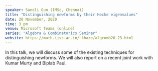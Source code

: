 ```yaml
---
speaker: Sanoli Gun (IMSc, Chennai)
title: "Distinguishing newforms by their Hecke eigenvalues"
date: 20 November, 2020
time: 3 pm
venue: Microsoft Teams (online)
series: "Algebra & Combinatorics Seminar"
website: https://math.iisc.ac.in/~khare/algcomb20-23.html
---
```


In this talk, we will discuss some of the existing techniques
for distinguishing newforms. We will also report on a recent
joint work with Kumar Murty and Biplab Paul.
